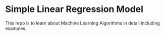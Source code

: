 # Simple Linear Regression Model
This repo is to learn about Machine Learning Algorithms in detail including examples. 
